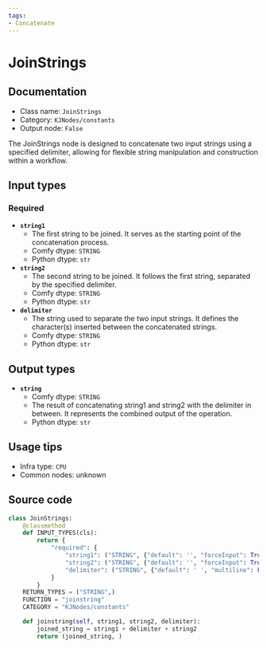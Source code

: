 ```yaml
---
tags:
- Concatenate
---
```


# JoinStrings
## Documentation
- Class name: `JoinStrings`
- Category: `KJNodes/constants`
- Output node: `False`

The JoinStrings node is designed to concatenate two input strings using a specified delimiter, allowing for flexible string manipulation and construction within a workflow.
## Input types
### Required
- **`string1`**
    - The first string to be joined. It serves as the starting point of the concatenation process.
    - Comfy dtype: `STRING`
    - Python dtype: `str`
- **`string2`**
    - The second string to be joined. It follows the first string, separated by the specified delimiter.
    - Comfy dtype: `STRING`
    - Python dtype: `str`
- **`delimiter`**
    - The string used to separate the two input strings. It defines the character(s) inserted between the concatenated strings.
    - Comfy dtype: `STRING`
    - Python dtype: `str`
## Output types
- **`string`**
    - Comfy dtype: `STRING`
    - The result of concatenating string1 and string2 with the delimiter in between. It represents the combined output of the operation.
    - Python dtype: `str`
## Usage tips
- Infra type: `CPU`
- Common nodes: unknown


## Source code
```python
class JoinStrings:
    @classmethod
    def INPUT_TYPES(cls):
        return {
            "required": {
                "string1": ("STRING", {"default": '', "forceInput": True}),
                "string2": ("STRING", {"default": '', "forceInput": True}),
                "delimiter": ("STRING", {"default": ' ', "multiline": False}),
            }
        }
    RETURN_TYPES = ("STRING",)
    FUNCTION = "joinstring"
    CATEGORY = "KJNodes/constants"

    def joinstring(self, string1, string2, delimiter):
        joined_string = string1 + delimiter + string2
        return (joined_string, )

```
